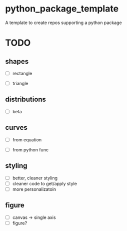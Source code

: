 # python_package_template
A template to create repos supporting a python package


# TODO
## shapes
- [ ] rectangle
- [ ] triangle


## distributions
- [ ] beta

## curves
- [ ] from equation
- [ ] from python func


## styling
- [ ] better, cleaner styling
- [ ] cleaner code to get/apply style
- [ ] more personalizatoin

## figure
- [ ] canvas -> single axis
- [ ] figure?